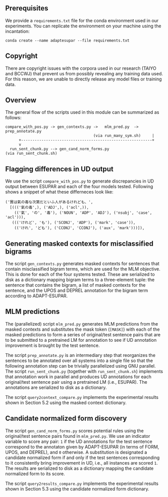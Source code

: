 
## Prerequisites

We provide a `requirements.txt` file for the conda environment used in our experiments. You can replicate the environment on your machine using the incantation:

```
conda create --name adaptesupar --file requirements.txt
```

## Copyright

There are copyright issues with the corpora used in our research (TAIYO and BCCWJ) that prevent us from possibly revealing any training data used. For this reason, we are unable to directly release any model files or training data.

## Overview

The general flow of the scripts used in this module can be summarized as follows:

```
compare_with_pos.py -> gen_contexts.py ->   mlm_pred.py  -> prep_annotate.py
                                       (via run_many_sym.sh)     |
      +----------------------------------------------------------+
      v
  run_sent_chunk.py --> gen_cand_norm_forms.py
(via run_sent_chunk.sh)
```

## Flagging differences in UD output

We use the script `compare_with_pos.py` to generate discrepancies in UD output between ESUPAR and each of the four models tested. Following shows a snippet of what these differneces look like:

```
('實は氣の毒な次第だといふ人があるけれども、',
  [((('氣の毒',), ('ADJ',), ('acl',)),
    (('氣', 'の', '毒'), ('NOUN', 'ADP', 'ADJ'), ('nsubj', 'case', 'acl'))),
   ((('けれど', 'も'), ('SCONJ', 'ADP'), ('mark', 'case')),
    (('けれ', 'ども'), ('CCONJ', 'CCONJ'), ('aux', 'mark')))]),
```

## Generating masked contexts for misclassified bigrams

The script `gen_contexts.py` generates masked contexts for sentences that contain misclassified bigram terms, which are used for the MLM objective. This is done for each of the four systems tested. These are serialized to disk as a dictionary mapping bigram terms to a three-element tuple: the sentence that contains the bigram, a list of masked contexts for the sentence, and the UPOS and DEPREL annotation for the bigram term according to ADAPT-ESUPAR.

## MLM predictions

The (parallelized) script `mlm_pred.py` generates MLM predictions from the masked contexts and substitutes the mask token (`[MASK]`) with each of the masked predictions to form a series of original/test sentence pairs that are to be submitted to a pretrained LM for annotation to see if UD annotation improvement is brought by the test sentence.

The script `prep_annotate.py` is an intermediary step that reorganizes the sentences to be annotated over all systems into a single file so that the following annotation step can be trivially parallelized using GNU parallel. The script `run_sent_chunk.py` (together with `run_sent_chunk.sh`) implements that annotation work in parallel and produces UD annotations for each original/test sentence pair using a pretrained LM (i.e., ESUPAR). The annotations are serialized to disk as a dictionary.

The script `query2context_compare.py` implements the experimental results shown in Section 5.2 using the masked context dictionary.

## Candidate normalized form discovery

The script `gen_cand_norm_forms.py` scores potential rules using the original/test sentence pairs found in `mlm_pred.py`. We use an indicator variable to score any pair: `1` if the UD annotations for the test sentence correspond to the annotaton given by ADAPT-ESUPAR (in terms of FORM, UPOS, and DEPREL), and `0` otherwise. A substitution is designated a candidate normalized form if and only if the test sentences corresponding to it consistently bring improvement in UD, i.e., all instances are scored `1`. The results are serialized to disk as a dictionary mapping the candidate normalized form to its score.

The script `query2results_compare.py` implements the experimental results shown in Section 5.3 using the candidate normalized form dictionary.

